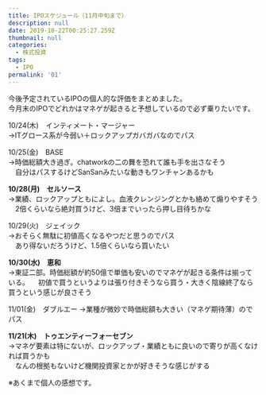 ```yaml
---
title: IPOスケジュール（11月中旬まで）
description: null
date: 2019-10-22T00:25:27.259Z
thumbnail: null
categories:
  - 株式投資
tags:
  - IPO
permalink: '01'
---
```

今後予定されているIPOの個人的な評価をまとめました。  
今月末のIPOでどれかはマネゲが起きると予想しているので必ず乗りたいです。


10/24(木)　インティメート・マージャー  
→ITグロース系が今弱い＋ロックアップガバガバなのでパス

10/25(金)　BASE  
→時価総額大き過ぎ。chatworkの二の舞を恐れて誰も手を出さなそう  
　自分はパスするけどSanSanみたいな動きもワンチャンあるかも　

**10/28(月)　セルソース**  
→業績、ロックアップともによし。血液クレンジングとかも絡めて煽りやすそう  
　2倍くらいなら絶対買うけど、3倍までいったら押し目待ちかな

10/29(火)　ジェイック  
→おそらく無駄に初値高くなるやつだと思うのでパス  
　あり得ないだろうけど、1.5倍くらいなら買いたい

**10/30(水)　恵和**  
→東証二部。時価総額が約50億で単価も安いのでマネゲが起きる条件は揃っている。 
 　初値で買うというよりは張り付きそうなら買う・大きく陰線終了なら買うという感じが良さそう

11/01(金)　ダブルエー
→業種が微妙で時価総額も大きい（マネゲ期待薄）のでパス

**11/21(木)　トゥエンティーフォーセブン**  
→マネゲ要素は特にないが、ロックアップ・業績ともに良いので寄りが高くなければ買うかも  
　なんの根拠もないけど機関投資家とかが好きそうな感じがする


※あくまで個人の感想です。



